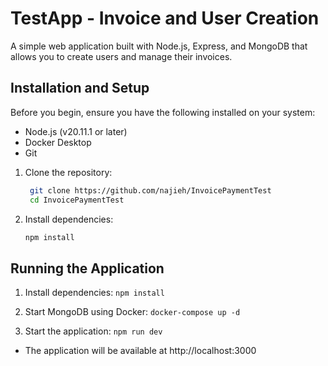 # TestApp - Invoice and User Creation

A simple web application built with Node.js, Express, and MongoDB that allows you to create users and manage their invoices.

## Installation and Setup

Before you begin, ensure you have the following installed on your system:
- Node.js (v20.11.1 or later)
- Docker Desktop
- Git

1. Clone the repository:
   ```bash
    git clone https://github.com/najieh/InvoicePaymentTest
    cd InvoicePaymentTest
   ```


2. Install dependencies:
   ```bash
   npm install
   ```

## Running the Application

1. Install dependencies: `npm install`

2. Start MongoDB using Docker: `docker-compose up -d`

2. Start the application: `npm run dev`

- The application will be available at http://localhost:3000
